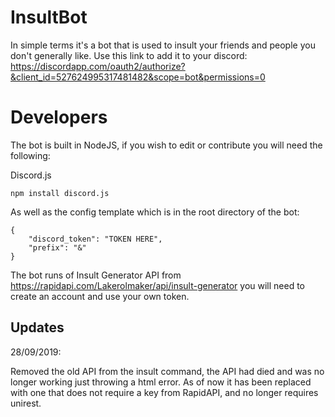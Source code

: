# InsultBot

In simple terms it's a bot that is used to insult your friends and people you don't generally like.
Use this link to add it to your discord: https://discordapp.com/oauth2/authorize?&client_id=527624995317481482&scope=bot&permissions=0

# Developers

The bot is built in NodeJS, if you wish to edit or contribute you will need the following:

Discord.js

`npm install discord.js`

As well as the config template which is in the root directory of the bot:

```
{
    "discord_token": "TOKEN HERE",
    "prefix": "&"
}
```

The bot runs of Insult Generator API from https://rapidapi.com/Lakerolmaker/api/insult-generator you will need to create an account and use your own token.

## Updates

28/09/2019:

Removed the old API from the insult command, the API had died and was no longer working just throwing
a html error. As of now it has been replaced with one that does not require a key from RapidAPI, and no
longer requires unirest.
